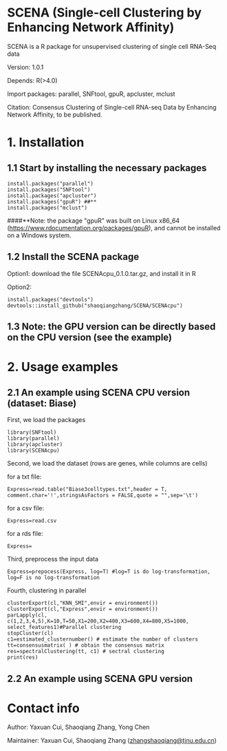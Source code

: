 # SCENA (Single-cell Clustering by Enhancing Network Affinity)

SCENA is a R package for unsupervised clustering of single cell RNA-Seq data

Version: 1.0.1

Depends: R(>4.0)

Import packages: parallel, SNFtool, gpuR, apcluster, mclust

Citation: Consensus Clustering of Single-cell RNA-seq Data by Enhancing Network Affinity, to be published. 

# 1. Installation
## 1.1 Start by installing the necessary packages  
```
install.packages("parallel")
install.packages("SNFtool")
install.packages("apcluster")
install.packages("gpuR") ##**
install.packages("mclust") 
```
####**Note: the package "gpuR" was built on Linux x86_64 (https://www.rdocumentation.org/packages/gpuR), and cannot be installed on a Windows system.
## 1.2 Install the SCENA package

Option1: download the file SCENAcpu_0.1.0.tar.gz, and install it in R

Option2: 
```
install.packages("devtools")
devtools::install_github("shaoqiangzhang/SCENA/SCENAcpu")
```
## 1.3 Note: the GPU version can be directly based on the CPU version (see the example) 

# 2. Usage examples
## 2.1 An example using SCENA CPU version (dataset: Biase)
First, we load the packages
```
library(SNFtool)
library(parallel)
library(apcluster)
library(SCENAcpu)
```
Second, we load the dataset (rows are genes, while columns are cells)

for a txt file:
```
Express=read.table("Biase3celltypes.txt",header = T, comment.char='!',stringsAsFactors = FALSE,quote = "",sep='\t')
```

for a csv file:

```
Express=read.csv
```

for a rds file:

```
Express=
```
Third, preprocess the input data
```
Express=prepocess(Express, log=T) #log=T is do log-transformation, log=F is no log-transformation
```
Fourth, clustering in parallel

```
clusterExport(cl,"KNN_SMI",envir = environment())
clusterExport(cl,"Express",envir = environment())
parLapply(cl, c(1,2,3,4,5),K=10,T=50,X1=200,X2=400,X3=600,X4=800,X5=1000, select_features1)#Parallel clustering
stopCluster(cl)
c1=estimated_clusternumber() # estimate the number of clusters
tt=consensusmatrix( ) # obtain the consensus matrix
res=spectralClustering(tt, c1) # sectral clustering
print(res)
```


## 2.2 An example using SCENA GPU version


# Contact info
Author: Yaxuan Cui, Shaoqiang Zhang, Yong Chen

Maintainer: Yaxuan Cui, Shaoqiang Zhang (zhangshaoqiang@tjnu.edu.cn)


